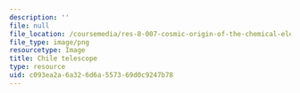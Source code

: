 ```yaml
---
description: ''
file: null
file_location: /coursemedia/res-8-007-cosmic-origin-of-the-chemical-elements-fall-2019/c093ea2a6a326d6a557369d0c9247b78_Frebel-video-screenshot.PNG
file_type: image/png
resourcetype: Image
title: Chile telescope
type: resource
uid: c093ea2a-6a32-6d6a-5573-69d0c9247b78
---
```


